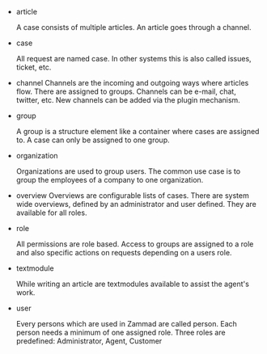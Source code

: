 * article

   A case consists of multiple articles. An article goes through a channel.

* case

   All request are named case. In other systems this is also called issues, ticket, etc.

* channel
   Channels are the incoming and outgoing ways where articles flow. There are assigned to groups. Channels can be e-mail, chat, twitter, etc. New channels can be added via the plugin mechanism.

* group

   A group is a structure element like a container where cases are assigned to. A case can only be assigned to one group. 

* organization

   Organizations are used to group users. The common use case is to group the employees of a company to one organization.

* overview
   Overviews are configurable lists of cases. There are system wide overviews, defined by an administrator and user defined. They are available for all roles.

* role

   All permissions are role based. Access to groups are assigned to a role and also specific actions on requests depending on a users role.

* textmodule

   While writing an article are textmodules available to assist the agent's work.

* user

   Every persons which are used in Zammad are called person. Each person needs a minimum of one assigned role. Three roles are predefined: Administrator, Agent, Customer

   
